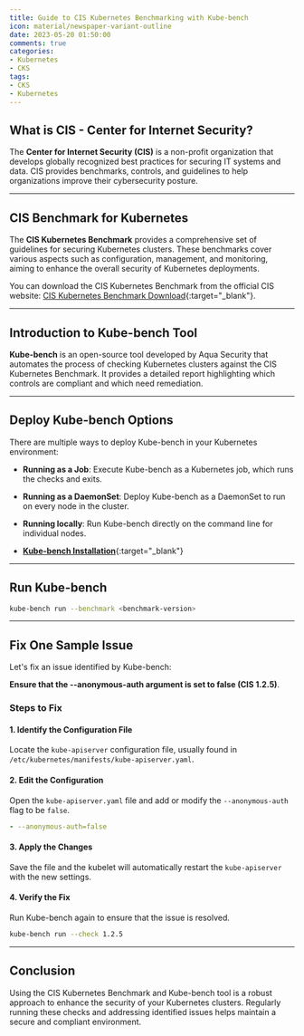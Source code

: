 ```yaml
---
title: Guide to CIS Kubernetes Benchmarking with Kube-bench
icon: material/newspaper-variant-outline
date: 2023-05-20 01:50:00
comments: true
categories:
- Kubernetes
- CKS
tags:
- CKS
- Kubernetes
---
```


## What is CIS - Center for Internet Security?

The **Center for Internet Security (CIS)** is a non-profit organization that develops globally recognized best practices for securing IT systems and data. CIS provides benchmarks, controls, and guidelines to help organizations improve their cybersecurity posture.

---

## CIS Benchmark for Kubernetes

The **CIS Kubernetes Benchmark** provides a comprehensive set of guidelines for securing Kubernetes clusters. These benchmarks cover various aspects such as configuration, management, and monitoring, aiming to enhance the overall security of Kubernetes deployments.

You can download the CIS Kubernetes Benchmark from the official CIS website: [CIS Kubernetes Benchmark Download](https://www.cisecurity.org/benchmark/kubernetes/){:target="_blank"}.

---

## Introduction to Kube-bench Tool

**Kube-bench** is an open-source tool developed by Aqua Security that automates the process of checking Kubernetes clusters against the CIS Kubernetes Benchmark. It provides a detailed report highlighting which controls are compliant and which need remediation.

---

## Deploy Kube-bench Options

There are multiple ways to deploy Kube-bench in your Kubernetes environment:

- **Running as a Job**: Execute Kube-bench as a Kubernetes job, which runs the checks and exits.
- **Running as a DaemonSet**: Deploy Kube-bench as a DaemonSet to run on every node in the cluster.
- **Running locally**: Run Kube-bench directly on the command line for individual nodes.

- [**Kube-bench Installation**](https://github.com/aquasecurity/kube-bench/blob/main/docs/installation.md){:target="_blank"}

---

## Run Kube-bench

  ```sh
  kube-bench run --benchmark <benchmark-version>
  ```

---

## Fix One Sample Issue

Let's fix an issue identified by Kube-bench:

**Ensure that the --anonymous-auth argument is set to false (CIS 1.2.5)**.

### Steps to Fix

#### 1. **Identify the Configuration File**

Locate the `kube-apiserver` configuration file, usually found in `/etc/kubernetes/manifests/kube-apiserver.yaml`.

#### 2. **Edit the Configuration**

Open the `kube-apiserver.yaml` file and add or modify the `--anonymous-auth` flag to be `false`.

```yaml
- --anonymous-auth=false
```

#### 3. **Apply the Changes**

Save the file and the kubelet will automatically restart the `kube-apiserver` with the new settings.

#### 4. **Verify the Fix**

Run Kube-bench again to ensure that the issue is resolved.

```sh
kube-bench run --check 1.2.5
```

---

## Conclusion

Using the CIS Kubernetes Benchmark and Kube-bench tool is a robust approach to enhance the security of your Kubernetes clusters. Regularly running these checks and addressing identified issues helps maintain a secure and compliant environment.

